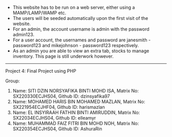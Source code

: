 - This website has to be run on a web server, either using a MAMP/LAMP/WAMP etc.
- The users will be seeded automatically upon the first visit of the website.
- For an admin, the account username is admin with the password admin123.
- For a user account, the usernames and password are janesmith - password123 and mikejohnson - password123 respectively.
- As an admin you are able to view an extra tab, stocks to manage inventory. This page is still underwork however.

---

Project 4: Final Project using PHP

Group:
1. Name: SITI DZIN NORSYAFIKA BINTI MOHD ISA, Matrix No: SX220330ECJHS04, Github ID: dzinsyafika97
2. Name: MOHAMED HARIS BIN MOHAMED MAZLAN, Matrix No: SX221954ECJHF04, Github ID: harismazlan
3. Name: EL INSYIRAAH FATHIN BINTI AMIRUDDIN, Matrix No: SX22034ECJHS04, Github ID: elleamyr
4. Name: MUHAMMAD FAIZ FITRI BIN MOHD NOH, Matrix No: SX220354ECJHS04, Github ID: AshuraRin
